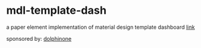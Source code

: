 # mdl-template-dash

a paper element implementation of material design template dashboard [link](https://getmdl.io/templates/dashboard/index.html)

sponsored by:
[dolphinone](http://www.dolphinone.net/)
